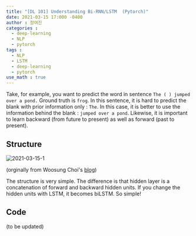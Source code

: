 ```yaml
---
title: "[DL 101] Understanding Bi-RNN/LSTM  (Pytorch)"
date: 2021-03-15 17:000 -0400
author : 정여진
categories :
  - deep-learning
  - NLP
  - pytorch
tags :
  - NLP
  - LSTM
  - deep-learning
  - pytorch
use_math : true
---
```


Take, for example, you want to predict the word in sentence `The ( ) jumped over a pond.` Ground truth is `frog`. In this sentence, it is hard to predict the blank with prior information only : `The`. In this case, it is better to use the information behind the blank : `jumped over a pond`. Likewise, it is important to learn backward (from future to present) as well as forward (past to present). 

## Structure
![2021-03-15-1](/assets/2021-03-13-supervised1.jpg)

(orginally from Woosung Choi's [blog](http://intelligence.korea.ac.kr/members/wschoi/bidirectional-rnn-in-pytorch/))

The structure is very simple. The difference is that hidden layer is a concatenation of forward and backward hidden units. If you change the hidden units with LSTM, it becomes biLSTM. So simple!

## Code

(to be updated)
